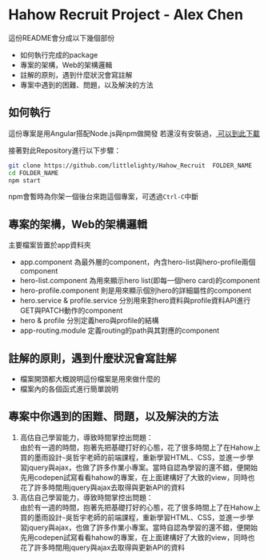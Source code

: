 # Hahow Recruit Project - Alex Chen

<!-- 粗體： **...**
連結： [文字](網址)
列點： *
標題： #
小標題： ##
斜體： ###
文字灰背景： `...`
大塊灰背景： ```bash ... ```b
也可以用HTML的語法來寫 -->

這份README會分成以下幾個部份
* 如何執行完成的package
* 專案的架構，Web的架構邏輯
* 註解的原則，遇到什麼狀況會寫註解
* 專案中遇到的困難、問題，以及解決的方法


## 如何執行

這份專案是用Angular搭配Node.js與npm做開發
若還沒有安裝過，<a href="https://docs.npmjs.com/getting-started/installing-node" target="_blank" title="Installing Node.js and updating npm">
可以到此下載</a> 

接著對此Repository進行以下步驟：
```bash
git clone https://github.com/littlelighty/Hahow_Recruit  FOLDER_NAME
cd FOLDER_NAME
npm start
```
npm會暫時為你架一個後台來跑這個專案，可透過`Ctrl-C`中斷


## 專案的架構，Web的架構邏輯

主要檔案皆置於app資料夾
* app.component 為最外層的component，內含hero-list與hero-profile兩個component
* hero-list.component 為用來顯示hero list(即每一個hero card)的component
* hero-profile.component 則是用來顯示個別hero的詳細屬性的component
* hero.service & profile.service 分別用來對hero資料與profile資料API進行GET與PATCH動作的component
* hero & profile 分別定義hero與profile的結構
* app-routing.module 定義routing的path與其對應的component


## 註解的原則，遇到什麼狀況會寫註解
* 檔案開頭都大概說明這份檔案是用來做什麼的
* 檔案內的各個函式進行簡單說明


## 專案中你遇到的困難、問題，以及解決的方法
<ol>
	<li>高估自己學習能力，導致時間掌控出問題：
		<li style="list-style: none;">由於有一週的時間，抱著先把基礎打好的心態，花了很多時間上了在Hahow上買的墨雨設計-吳哲宇老師的前端課程，重新學習HTML、CSS，並進一步學習jquery與ajax，也做了許多作業小專案。當時自認為學習的還不錯，便開始先用codepen試寫看看hahow的專案，在上面建構好了大致的view，同時也花了許多時間用jquery與ajax去取得與更新API的資料
	</li>
	<li>高估自己學習能力，導致時間掌控出問題：
		<li style="list-style: none;">由於有一週的時間，抱著先把基礎打好的心態，花了很多時間上了在Hahow上買的墨雨設計-吳哲宇老師的前端課程，重新學習HTML、CSS，並進一步學習jquery與ajax，也做了許多作業小專案。當時自認為學習的還不錯，便開始先用codepen試寫看看hahow的專案，在上面建構好了大致的view，同時也花了許多時間用jquery與ajax去取得與更新API的資料
	</li>
</ol>
<!-- 
困難說真的很多，其中包括有點高估了自己的學習能力，想說先學紮實一點，花了很多時間上了在Hahow上買的墨雨設計-吳哲宇老師的前端課程，重新學習HTML、CSS，並進一步學習jquery與ajax，同時也向朋友請教git的使用。<br><br>
在實作了幾個專案後覺得熟悉了，開始先用codepen試寫看看，但後來發現如果在codepen寫完再移到Angular上，其實有些部分是會衝突的。<br><br>
像是原本的HTML會被分成很多塊，有些排版的方式需要做調整；或是如果用課程教的方法用jquery與ajax去取得API的資料，那就沒辦法用到Angular一些data binding的功能。此外Angular的MVC架構會把一個專案分成非常多小塊，讓我非常不習慣。<br><br>
等我意識到要開始好好學Angular時已經只剩3天半，先是在youtube上找了個Angular教學影片，但講的實在有點太淺，才又找了官方tutorial開始學習，並開始了崩潰的Angular學習之旅。<br><br>
其實老實說學得有點跌跌撞撞，也必須說最後這份專案並沒有做得很成功，還是有些bug，但依然很慶幸身邊有非常多厲害的人願意讓我問，不管是直接讓我去找他或是用skype分享螢幕向我做一些簡單教學，都讓我的學習效率能提升不少，即便最後沒有上，但我覺得是個非常特別的經驗，上次這樣密集寫code趕deadline應該是大三的時候了吧XD
 -->